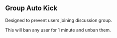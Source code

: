 ## Group Auto Kick

Designed to prevent users joining discussion group.

This will ban any user for 1 minute and unban them.
